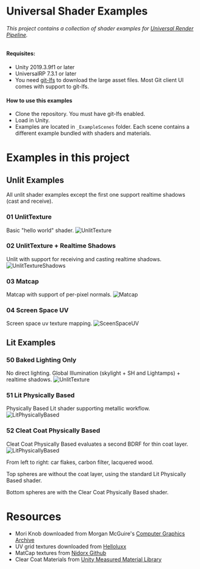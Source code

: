 # Universal Shader Examples
###### This project contains a collection of shader examples for [Universal Render Pipeline](https://unity.com/srp/universal-render-pipeline).

#### Requisites:
- Unity 2019.3.9f1 or later 
- UniversalRP 7.3.1 or later
- You need [git-lfs](https://git-lfs.github.com/) to download the large asset files. Most Git client UI comes with support to git-lfs.

#### How to use this examples
- Clone the repository. You must have git-lfs enabled.
- Load in Unity.
- Examples are located in `_ExampleScenes` folder. Each scene contains a different example bundled with shaders and materials.

# Examples in this project

## Unlit Examples
All unlit shader examples except the first one support realtime shadows (cast and receive).


### 01 UnlitTexture
Basic "hello world" shader. 
![UnlitTexture](../images/Scene01.png?raw=true)

### 02 UnlitTexture + Realtime Shadows
Unlit with support for receiving and casting realtime shadows.
![UnlitTextureShadows](../images/Scene02.png?raw=true)

### 03 Matcap
Matcap with support of per-pixel normals.
![Matcap](../images/Scene03.png?raw=true)

### 04 Screen Space UV
Screen space uv texture mapping.
![SceenSpaceUV](../images/Scene04.png?raw=true)

## Lit Examples
### 50 Baked Lighting Only
No direct lighting. Global Illumination (skylight + SH and Lightamps) + realtime shadows.
![UnlitTexture](../images/Scene050.png?raw=true)

### 51 Lit Physically Based
Physically Based Lit shader supporting metallic workflow.
![LitPhysicallyBased](../images/Scene051.png?raw=true)

### 52 Cleat Coat Physically Based
Cleat Coat Physically Based evaluates a second BDRF for thin coat layer.
![LitPhysicallyBased](../images/Scene052.png?raw=true)

From left to right: car flakes, carbon filter, lacquered wood.

Top spheres are without the coat layer, using the standard Lit Physically Based shader.

Bottom spheres are with the Clear Coat Physically Based shader.

# Resources
* Mori Knob downloaded from Morgan McGuire's [Computer Graphics Archive](https://casual-effects.com/data)
* UV grid textures downloaded from [Helloluxx](https://helloluxx.com/tutorials/cinema4d-2/cinema4d-materials/uv-grids/)
* MatCap textures from [Nidorx Github](https://github.com/nidorx/matcaps)
* Clear Coat Materials from [Unity Measured Material Library](https://github.com/Unity-Technologies/MeasuredMaterialLibraryURP)
